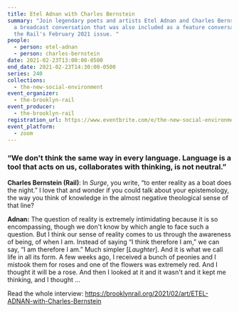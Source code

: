 ```yaml
---
title: Etel Adnan with Charles Bernstein
summary: "Join legendary poets and artists Etel Adnan and Charles Bernstein for
  a broadcast conversation that was also included as a feature conversation in
  the Rail's February 2021 issue. "
people:
  - person: etel-adnan
  - person: charles-bernstein
date: 2021-02-23T13:00:00-0500
end_date: 2021-02-23T14:30:00-0500
series: 240
collections:
  - the-new-social-environment
event_organizer:
  - the-brooklyn-rail
event_producer:
  - the-brooklyn-rail
registration_url: https://www.eventbrite.com/e/the-new-social-environment-240-etel-adnan-with-charles-bernstein-tickets-141858766389
event_platform:
  - zoom
---
```

### “We don't think the same way in every language. Language is a tool that acts on us, collaborates with thinking, is not neutral.”

**Charles Bernstein (Rail)**: In *Surge*, you write, “to enter reality as a boat does the night.” I love that and wonder if you could talk about your epistemology, the way you think of knowledge in the almost negative theological sense of that line? 

**Adnan:** The question of reality is extremely intimidating because it is so encompassing, though we don't know by which angle to face such a question. But I think our sense of reality comes to us through the awareness of being, of when I am. Instead of saying “I think therefore I am,” we can say, “I am therefore I am.” Much simpler [*Laughter*]. And it is what we call life in all its form. A few weeks ago, I received a bunch of peonies and I mistook them for roses and one of the flowers was extremely red. And I thought it will be a rose. And then I looked at it and it wasn't and it kept me thinking, and I thought … 

Read the whole interview: <https://brooklynrail.org/2021/02/art/ETEL-ADNAN-with-Charles-Bernstein>